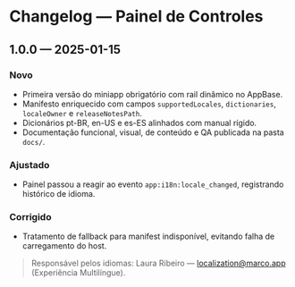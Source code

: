 # Changelog — Painel de Controles

## 1.0.0 — 2025-01-15
### Novo
- Primeira versão do miniapp obrigatório com rail dinâmico no AppBase.
- Manifesto enriquecido com campos `supportedLocales`, `dictionaries`, `localeOwner` e `releaseNotesPath`.
- Dicionários pt-BR, en-US e es-ES alinhados com manual rígido.
- Documentação funcional, visual, de conteúdo e QA publicada na pasta `docs/`.

### Ajustado
- Painel passou a reagir ao evento `app:i18n:locale_changed`, registrando histórico de idioma.

### Corrigido
- Tratamento de fallback para manifest indisponível, evitando falha de carregamento do host.

> Responsável pelos idiomas: Laura Ribeiro — localization@marco.app (Experiência Multilíngue).
